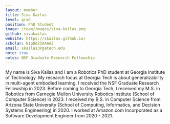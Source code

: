 ```yaml
---
layout: member
title: Siva Kailas
level: grad
position: PhD Student
image: /team/images/siva-kailas.png
github: sivakailas
website: https://skailas.github.io/
scholar: N1pDd2IAAAAJ
email: skailas3@gatech.edu
note: true
notes: NSF Graduate Research Fellowship
---
```


My name is Siva Kailas and I am a Robotics PhD student at Georgia Institute of Technology. My research focus at Georgia Tech is about generalizability in multi-agent embodied learning. I received the NSF Graduate Research Fellowship in 2023. Before coming to Georgia Tech, I received my M.S. in Robotics from Carnegie Mellon University Robotics Institute (School of Computer Science) in 2023. I received my B.S. in Computer Science from Arizona State University (School of Computing, Informatics, and Decision Systems Engineering) in 2020. I worked at Amazon.com Incorporated as a Software Development Engineer from 2020 - 2021.
